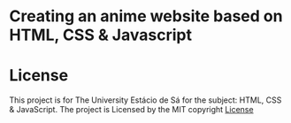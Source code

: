 # Creating an anime website based on HTML, CSS & Javascript


# License

This project is for The University Estácio de Sá for the subject: HTML, CSS & JavaScript.
The project is Licensed by the MIT copyright [License](https://github.com/Fernando7181/Trabalho_html-/blob/main/LICENSE)

